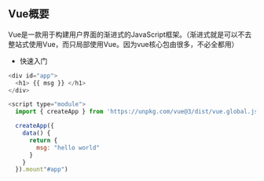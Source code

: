 ## Vue概要
Vue是一款用于构建用户界面的渐进式的JavaScript框架。（渐进式就是可以不去整站式使用Vue，而只局部使用Vue。因为vue核心包由很多，不必全都用）

- 快速入门
```javascript
<div id="app">
  <h1> {{ msg }} </h1>
</div>

<script type="module">
  import { createApp } from 'https://unpkg.com/vue@3/dist/vue.global.js'

  createApp({
    data() {
      return {
        msg: "hello world"
      }
    }
  }).mount"#app")
```
